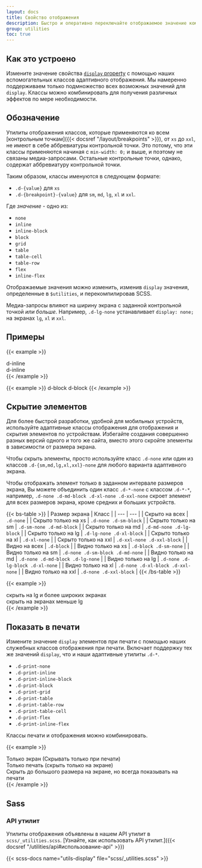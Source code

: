 ```yaml
---
layout: docs
title: Свойство отображения
description: Быстро и оперативно переключайте отображаемое значение компонентов и многое другое с помощью наших утилит для отображения. Включает поддержку некоторых из наиболее распространенных значений, а также некоторые дополнительные функции для управления отображением при печати.
group: utilities
toc: true
---
```


## Как это устроено

Измените значение свойства [`display` property](https://developer.mozilla.org/en-US/docs/Web/CSS/display) с помощью наших вспомогательных классов адаптивного отображения. Мы намеренно поддерживаем только подмножество всех возможных значений для `display`. Классы можно комбинировать для получения различных эффектов по мере необходимости.

## Обозначение

Утилиты отображения классов, которые применяются ко всем [контрольным точкам]({{< docsref "/layout/breakpoints" >}}), от `xs` до `xxl`, не имеют в себе аббревиатуры контрольной точки. Это потому, что эти классы применяются начиная с `min-width: 0;` и выше, и поэтому не связаны медиа-запросами. Остальные контрольные точки, однако, содержат аббревиатуру контрольной точки.

Таким образом, классы именуются в следующем формате:

- `.d-{value}` для `xs`
- `.d-{breakpoint}-{value}` для `sm`, `md`, `lg`, `xl` и `xxl`.

Где *значение* - одно из:

- `none`
- `inline`
- `inline-block`
- `block`
- `grid`
- `table`
- `table-cell`
- `table-row`
- `flex`
- `inline-flex`

Отображаемые значения можно изменить, изменив `display` значения, определенные в `$utilities`, и перекомпилировав SCSS.

Медиа-запросы влияют на ширину экрана с заданной контрольной точкой *или больше*. Например, `.d-lg-none` устанавливает `display: none;` на экранах `lg`, `xl` и `xxl`.

## Примеры

{{< example >}}
<div class="d-inline p-2 text-bg-primary">d-inline</div>
<div class="d-inline p-2 text-bg-dark">d-inline</div>
{{< /example >}}

{{< example >}}
<span class="d-block p-2 text-bg-primary">d-block</span>
<span class="d-block p-2 text-bg-dark">d-block</span>
{{< /example >}}

## Скрытие элементов

Для более быстрой разработки, удобной для мобильных устройств, используйте адаптивные классы отображения для отображения и скрытия элементов по устройствам. Избегайте создания совершенно разных версий одного и того же сайта, вместо этого скройте элементы в зависимости от размера экрана.

Чтобы скрыть элементы, просто используйте класс `.d-none` или один из классов `.d-{sm,md,lg,xl,xxl}-none` для любого варианта адаптивного экрана.

Чтобы отображать элемент только в заданном интервале размеров экрана, Вы можете объединить один класс `.d-*-none` с классом `.d-*-*`, например, `.d-none .d-md-block .d-xl-none .d-xxl-none` скроет элемент для всех размеров экрана, кроме средних и больших устройств.

{{< bs-table >}}
| Размер экрана | Класс |
| --- | --- |
| Скрыто на всех | `.d-none` |
| Скрыто только на xs | `.d-none .d-sm-block` |
| Скрыто только на sm | `.d-sm-none .d-md-block` |
| Скрыто только на md | `.d-md-none .d-lg-block` |
| Скрыто только на lg | `.d-lg-none .d-xl-block` |
| Скрыто только на xl | `.d-xl-none` |
| Скрыто только на xxl | `.d-xxl-none .d-xxl-block` |
| Видно на всех | `.d-block` |
| Видно только на xs | `.d-block .d-sm-none` |
| Видно только на sm | `.d-none .d-sm-block .d-md-none` |
| Видно только на md | `.d-none .d-md-block .d-lg-none` |
| Видно только на lg | `.d-none .d-lg-block .d-xl-none` |
| Видно только на xl | `.d-none .d-xl-block .d-xxl-none` |
| Видно только на xxl | `.d-none .d-xxl-block` |
{{< /bs-table >}}

{{< example >}}
<div class="d-lg-none">скрыть на lg и более широких экранах</div>
<div class="d-none d-lg-block">скрыть на экранах меньше lg</div>
{{< /example >}}

## Показать в печати

Измените значение `display` элементов при печати с помощью наших служебных классов отображения при печати. Включает поддержку тех же значений `display`, что и наши адаптивные утилиты `.d-*`.

- `.d-print-none`
- `.d-print-inline`
- `.d-print-inline-block`
- `.d-print-block`
- `.d-print-grid`
- `.d-print-table`
- `.d-print-table-row`
- `.d-print-table-cell`
- `.d-print-flex`
- `.d-print-inline-flex`

Классы печати и отображения можно комбинировать.

{{< example >}}
<div class="d-print-none">Только экран (Скрывать только при печати)</div>
<div class="d-none d-print-block">Только печать (скрыть только на экране)</div>
<div class="d-none d-lg-block d-print-block">Скрыть до большого размера на экране, но всегда показывать на печати</div>
{{< /example >}}

## Sass

### API утилит

Утилиты отображения объявлены в нашем API утилит в `scss/_utilities.scss`. [Узнайте, как использовать API утилит.]({{< docsref "/utilities/api#использование-api" >}})

{{< scss-docs name="utils-display" file="scss/_utilities.scss" >}}
